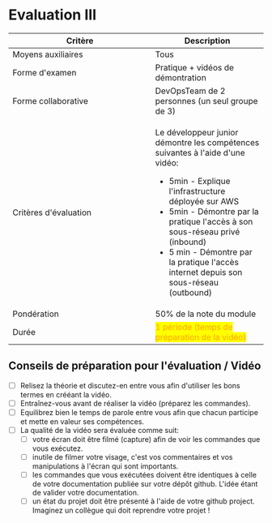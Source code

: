 # Evaluation III



<table><thead><tr><th width="266">Critère</th><th>Description</th></tr></thead><tbody><tr><td>Moyens auxiliaires</td><td>Tous</td></tr><tr><td>Forme d'examen</td><td>Pratique + vidéos de démontration</td></tr><tr><td>Forme collaborative</td><td>DevOpsTeam de 2 personnes (un seul groupe de 3)</td></tr><tr><td>Critères d'évaluation</td><td><p>Le développeur junior démontre les compétences suivantes à l'aide d'une vidéo:</p><ul><li>5min -  Explique l'infrastructure déployée sur AWS</li><li>5min - Démontre par la pratique l'accès à son sous-réseau privé (inbound)</li><li>5 min - Démontre par la pratique l'accès internet depuis son sous-réseau (outbound)</li></ul></td></tr><tr><td>Pondération</td><td>50% de la note du module</td></tr><tr><td>Durée</td><td><mark style="color:orange;">1 période (temps de préparation de la vidéo)</mark></td></tr></tbody></table>

## Conseils de préparation pour l'évaluation / Vidéo

* [ ] Relisez la théorie et discutez-en entre vous afin d'utiliser les bons termes en crééant la vidéo.
* [ ] Entraînez-vous avant de réaliser la vidéo (préparez les commandes).
* [ ] Equilibrez bien le temps de parole entre vous afin que chacun participe et mette en valeur ses compétences.
* [ ] La qualité de la vidéo sera évaluée comme suit:
  * [ ] votre écran doit être filmé (capture) afin de voir les commandes que vous exécutez.
  * [ ] inutile de filmer votre visage, c'est vos commentaires et vos manipulations à l'écran qui sont importants.
  * [ ] les commandes que vous exécutées doivent être identiques à celle de votre documentation publiée sur votre dépôt github. L'idée étant de valider votre documentation.
  * [ ] un état du projet doit être présenté à l'aide de votre github project. Imaginez un collègue qui doit reprendre votre projet !&#x20;
